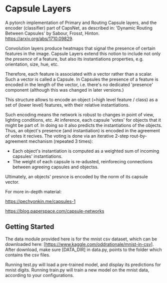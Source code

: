 # Capsule Layers

A pytorch implementation of Primary and Routing Capsule layers, and the encoder (classifier) part of CapsNet, as described in: 'Dynamic Routing Between Capsules' by Sabour, Frosst, Hinton.
https://arxiv.org/abs/1710.09829.

Convolution layers produce heatmaps that signal the presence of certain features in the image.
Capsule Layers extend this notion to include not only the _presence_ of a feature, but also its instantiations properties, e.g. orientation, size, hue, etc.

Therefore, each feature is associated with a vector rather than a scalar.
Such a vector is called a Capsule.
In Capsules the presence of a feature is encoded in the length of the vector, i.e. there's no dedicated 'presence' component (although this was changed in later versions.)

This structure allows to encode an object (=high level feature / class) as a set of (lower level) features, with their relative instantiations.

Such encoding means the network is robust to changes in point of view, lighting conditions, etc.
At inference, each capsule 'votes' for objects that it might be part of.
In doing so it also predicts the instantiations of the objects.
Thus, an object's presence (and instantiation) is encoded in the agreement of votes it recives.
The voting is done via an iterative 2-step rout-by-agreement mechanism (repeated 3 times):
- Each object's instantiation is computed as a weighted sum of incoming capsules' instantiations.
- The weight of each capsule is re-adusted, reinforecing connections between agreeing capsules and objectss.

Ultimately, an objects' presnce is encoded by the norm of its capsule vector.

For more in-depth material:

https://pechyonkin.me/capsules-1

https://blog.paperspace.com/capsule-networks

## Getting Started

The data module provided here is for the mnist csv dataset, which can be downloaded here: [https://www.kaggle.com/oddrationale/mnist-in-csv].
After download, make sure [DATA_DIR] in data.py, points to the folder which contains the csv files. 

Running test.py will load a pre-trained model, and display its predictions for mnist digits.
Running train.py will train a new model on the mnist data, according to your configurations.
